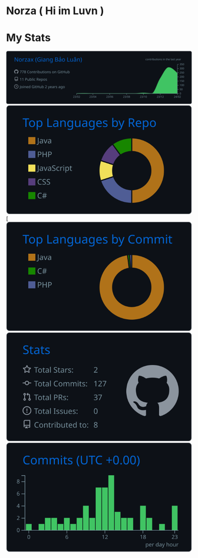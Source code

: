 # Norza ( Hi im Luvn )






# My Stats
![](https://raw.githubusercontent.com/Norzax/HiimLuvn/master/profile-summary-card-output/github_dark/0-profile-details.svg)
![](https://raw.githubusercontent.com/Norzax/HiimLuvn/master/profile-summary-card-output/github_dark/1-repos-per-language.svg) [![](https://raw.githubusercontent.com/Norzax/HiimLuvn/master/profile-summary-card-output/github_dark/2-most-commit-language.svg)
![](https://raw.githubusercontent.com/Norzax/HiimLuvn/master/profile-summary-card-output/github_dark/3-stats.svg) ![](https://raw.githubusercontent.com/Norzax/HiimLuvn/master/profile-summary-card-output/github_dark/4-productive-time.svg)
